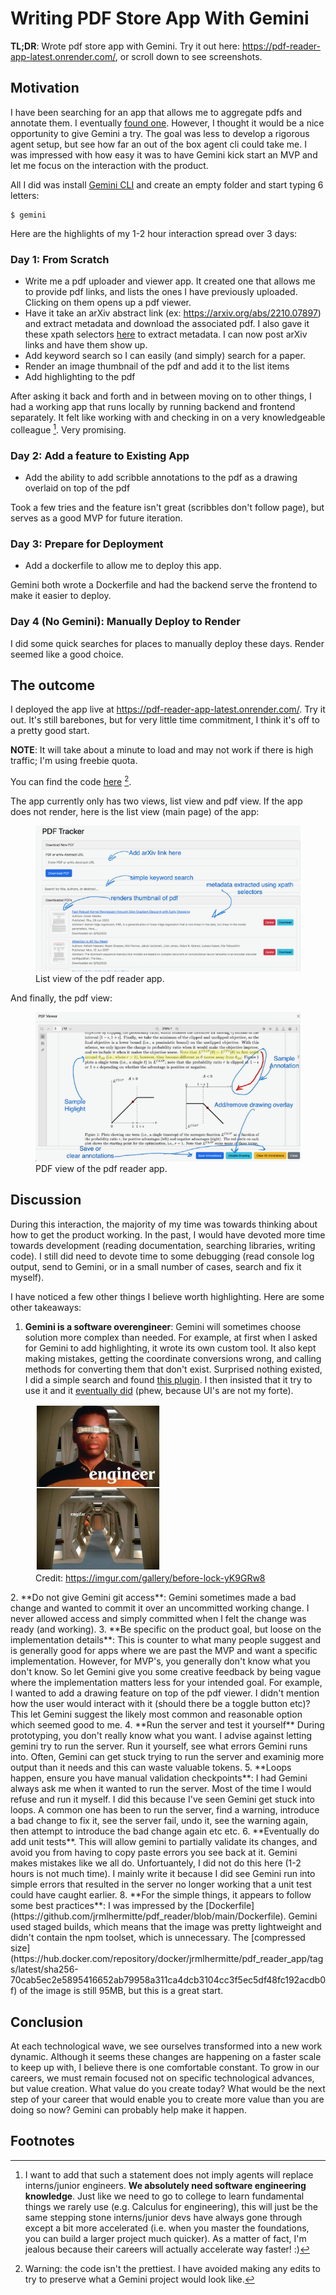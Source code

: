 # Writing PDF Store App With Gemini

**TL;DR**: Wrote pdf store app with Gemini. Try it out here: <a
href="https://pdf-reader-app-latest.onrender.com/">https://pdf-reader-app-latest.onrender.com/</a>,
or scroll down to see screenshots.

## Motivation

I have been searching for an app that allows me to aggregate pdfs and annotate
them. I eventually [found
one](/2025/08/17/managing-papers-with-zotero-and-personal-file-server.html).
However, I thought it would be a nice opportunity to give Gemini a try. The goal
was less to develop a rigorous agent setup, but see how far an out of the box
agent cli could take me. I was impressed with how easy it was to have Gemini
kick start an MVP and let me focus on the interaction with the product.

All I did was install [Gemini CLI](https://github.com/google-gemini/gemini-cli)
and create an empty folder and start typing 6 letters:

```
$ gemini
```

Here are the highlights of my 1-2 hour interaction spread over 3 days:

### Day 1: From Scratch
- Write me a pdf uploader and viewer app. It created one that allows me to
provide pdf links, and lists the ones I have previously uploaded. Clicking on
them opens up a pdf viewer.
- Have it take an arXiv abstract link (ex: <a
href="https://arxiv.org/abs/2210.07897">https://arxiv.org/abs/2210.07897</a>)
and extract metadata and download the associated pdf. I also gave it these xpath selectors
[here](https://github.com/fivefilters/ftr-site-config/blob/master/arxiv.org.txt)
to extract metadata. I can now post arXiv links and have them show up.
- Add keyword search so I can easily (and simply) search for a paper.
- Render an image thumbnail of the pdf and add it to the list items
- Add highlighting to the pdf

After asking it back and forth and in between moving on to other things, I had a
working app that runs locally by running backend and frontend separately. It
felt like working with and checking in on a very knowledgeable colleague [^1].
Very promising.

[^1]: I want to add that such a statement does not imply agents will replace
    interns/junior engineers. **We absolutely need software engineering
    knowledge**. Just like we need to go to college to learn fundamental things
    we rarely use (e.g. Calculus for engineering), this will just be the same
    stepping stone interns/junior devs have always gone through except a bit
    more accelerated (i.e. when you master the foundations, you can build a
    larger project much quicker). As a matter of fact, I'm jealous because their
    careers will actually accelerate way faster!  :)

### Day 2: Add a feature to Existing App
- Add the ability to add scribble annotations to the pdf as a drawing overlaid on top of the pdf

Took a few tries and the feature isn't great (scribbles don't follow page), but
serves as a good MVP for future iteration.

### Day 3: Prepare for Deployment
- Add a dockerfile to allow me to deploy this app.

Gemini both wrote a Dockerfile and had the backend serve the frontend to make it easier to deploy.

### Day 4 (No Gemini): Manually Deploy to Render
I did some quick searches for places to manually deploy these days. Render
seemed like a good choice.

## The outcome

I deployed the app live at <a
href="https://pdf-reader-app-latest.onrender.com/">https://pdf-reader-app-latest.onrender.com/</a>.
Try it out. It's still barebones, but for very little time commitment, I think
it's off to a pretty good start.

**NOTE**: It will take about a minute to load and may not work if
there is high traffic; I'm using freebie quota.

You can find the code [here](https://github.com/jrmlhermitte/pdf_reader) [^2].

The app currently only has two views, list view and pdf view. 
If the app does not render, here is the list view (main page) of the app:

<figure>
<img src="/images/2025-08-20-pdf-reader-main-page.png">
<figcaption>List view of the pdf reader app.</figcaption>
</figure>

And finally, the pdf view:
<figure>
<img src="/images/2025-08-20-pdf-reader-pdf-view.png">
<figcaption>PDF view of the pdf reader app.</figcaption>
</figure>

[^2]: Warning: the code isn't the prettiest. I have avoided making any edits to
    try to preserve what a Gemini project would look like.

## Discussion

During this interaction, the majority of my time was towards thinking about how
to get the product working. In the past, I would have devoted more time towards
development (reading documentation, searching libraries, writing code).
I still did need to devote time to some debugging (read console log output, send
to Gemini, or in a small number of cases, search and fix it myself).

I have noticed a few other things I believe worth highlighting. Here are some
other takeaways:

1. **Gemini is a software overengineer**: Gemini will sometimes choose solution more complex
than needed. For example, at first when I asked for Gemini to add highlighting,
it wrote its own custom tool. It also kept making mistakes, getting the
coordinate conversions wrong, and calling methods for converting them that don't
exist. Surprised nothing existed, I did a simple search and found [this
plugin](https://react-pdf-viewer.dev/plugins/highlight/).  I then insisted that
it try to use it and it [eventually
did](https://github.com/jrmlhermitte/pdf_reader/blob/56c5296860ccaf8aa68dd87402ba1b47153e49ee/frontend/src/PdfViewer.tsx#L5)
(phew, because UI's are not my forte).
<figure>
<img src="/images/2025-08-20-engineer-engifar.jpeg" alt="engineer-engifar" width="200">
<figcaption>
Credit: <a href="https://github.com/google-gemini/gemini-cli">https://imgur.com/gallery/before-lock-yK9GRw8</a>
</figcaption>
</figure>
2. **Do not give Gemini git access**: Gemini sometimes made a bad change and
wanted to commit it over an uncommitted working change. I never allowed access
and simply committed when I felt the change was ready (and working).
3. **Be specific on the product goal, but loose on the implementation details**: This is
counter to what many people suggest and is generally good for apps where we are
past the MVP and want a specific implementation. However, for MVP's, you
generally don't know what you don't know. So let Gemini give you some creative
feedback by being vague where the implementation matters less for your intended
goal. For example, I wanted to add a drawing feature on top of the pdf viewer. I
didn't mention how the user would interact with it (should there be a toggle
button etc)? This let Gemini suggest the likely most common and reasonable
option which seemed good to me.
4. **Run the server and test it yourself** During prototyping, you don't really
know what you want. I advise against letting gemini try to run the server. Run
it yourself, see what errors Gemini runs into. Often, Gemini can get stuck
trying to run the server and examinig more output than it needs and this can
waste valuable tokens.
5. **Loops happen, ensure you have manual validation checkpoints**:
I had Gemini always ask me when it wanted to run the server. Most of the time I
would refuse and run it myself. I did this because I've seen Gemini get stuck
into loops. A common one has been to run the server, find a warning, introduce a
bad change to fix it, see the server fail, undo it, see the warning again, then
attempt to introduce the bad change again etc etc.
6. **Eventually do add unit tests**. This will allow gemini to partially validate its changes,
and avoid you from having to copy paste errors you see back at it. Gemini makes mistakes
like we all do. Unfortuantely, I did not do this here (1-2 hours is not much
time). I mainly write it because I did see Gemini run into simple errors that
resulted in the server no longer working that a unit test could have caught
earlier.
8. **For the simple things, it appears to follow some best practices**: I was impressed by the
[Dockerfile](https://github.com/jrmlhermitte/pdf_reader/blob/main/Dockerfile).
Gemini used staged builds, which means that the image was pretty lightweight and
didn't contain the npm toolset, which is unnecessary. The [compressed size](https://hub.docker.com/repository/docker/jrmlhermitte/pdf_reader_app/tags/latest/sha256-70cab5ec2e5895416652ab79958a311ca4dcb3104cc3f5ec5df48fc192acdb0f) of the image
is still 95MB, but this is a great start. 

## Conclusion
At each technological wave, we see ourselves transformed into a new work
dynamic. Although it seems these changes are happening on a faster scale to keep
up with, I believe there is one comfortable constant. To grow in our careers, we
must remain focused not on specific technological advances, but value
creation. What value do you create today? What would be the next step of your
career that would enable you to create more value than you are doing so now?
Gemini can probably help make it happen.


## Footnotes